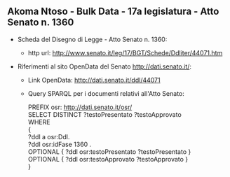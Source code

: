 ## Akoma Ntoso - Bulk Data - 17a legislatura - Atto Senato n. 1360 ##

* Scheda del Disegno di Legge - Atto Senato n. 1360:
	* http url: http://www.senato.it/leg/17/BGT/Schede/Ddliter/44071.htm

* Riferimenti al sito OpenData del Senato http://dati.senato.it/:
	* Link OpenData: http://dati.senato.it/ddl/44071
	* Query SPARQL per i documenti relativi all'Atto Senato:

        PREFIX osr: <http://dati.senato.it/osr/>  
		SELECT DISTINCT ?testoPresentato ?testoApprovato  
		WHERE  
		{  
		    ?ddl a osr:Ddl.  
		    ?ddl osr:idFase 1360 .  
		    OPTIONAL { ?ddl osr:testoPresentato ?testoPresentato }  
		    OPTIONAL { ?ddl osr:testoApprovato ?testoApprovato }  
		}
		